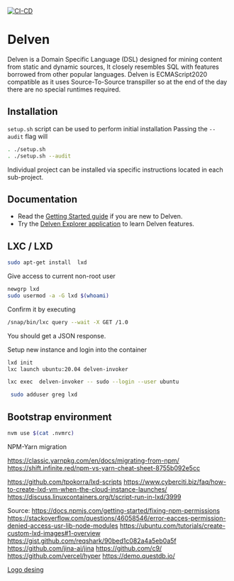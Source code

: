 [![CI-CD](https://github.com/gregbugaj/delven/actions/workflows/main.yml/badge.svg)](https://github.com/gregbugaj/delven/actions/workflows/main.yml)

# Delven

Delven is a Domain Specific Language (DSL) designed for mining content from static and dynamic sources, It closely resembles SQL with features borrowed from other popular languages. Delven is ECMAScript2020 compatible as it uses Source-To-Source transpiller so at the end of the day there are no special runtimes required.


Installation
----------------

`setup.sh` script can be used to perform initial installation
Passing the `--audit` flag will

```sh
. ./setup.sh
. ./setup.sh --audit
```

Individual project can be installed via specific instructions located in each sub-project.

Documentation
----------------

* Read the [Getting Started guide][1] if you are new to Delven.
* Try the [Delven Explorer application][2] to learn Delven features.


## LXC / LXD

```sh
sudo apt-get install  lxd
```

Give access to current non-root user

```sh
newgrp lxd
sudo usermod -a -G lxd $(whoami)
```

Confirm it by executing

```sh
/snap/bin/lxc query --wait -X GET /1.0
```
You should get a JSON response.


Setup new instance and login into the container

```sh
lxd init
lxc launch ubuntu:20.04 delven-invoker

lxc exec  delven-invoker -- sudo --login --user ubuntu
```

```sh
 sudo adduser greg lxd
```

## Bootstrap environment
```sh
nvm use $(cat .nvmrc)
```


NPM-Yarn migration

https://classic.yarnpkg.com/en/docs/migrating-from-npm/
https://shift.infinite.red/npm-vs-yarn-cheat-sheet-8755b092e5cc



https://github.com/tpokorra/lxd-scripts
https://www.cyberciti.biz/faq/how-to-create-lxd-vm-when-the-cloud-instance-launches/
https://discuss.linuxcontainers.org/t/script-run-in-lxd/3999


Source:
https://docs.npmjs.com/getting-started/fixing-npm-permissions
https://stackoverflow.com/questions/46058546/error-eacces-permission-denied-access-usr-lib-node-modules
https://ubuntu.com/tutorials/create-custom-lxd-images#1-overview
https://gist.github.com/reqshark/90bed1c082a4a5eb0a5f
https://github.com/jina-ai/jina
https://github.com/c9/
https://github.com/vercel/hyper
https://demo.questdb.io/

[Logo desing](https://www.zarla.com/design/m8bww4cdkw4ywxtkj3jt/icon/icon)

[1]: https://docs.delven.io
[2]: https://delven.io



